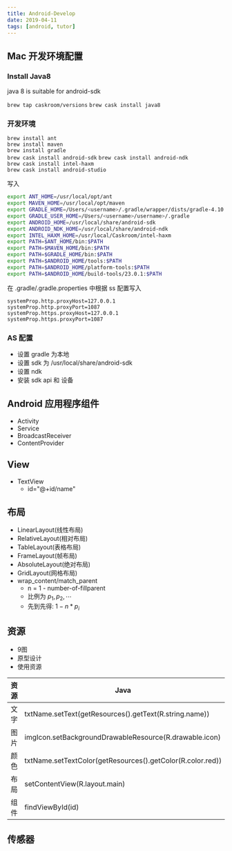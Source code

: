 ```yaml
---
title: Android-Develop
date: 2019-04-11
tags: [android, tutor]
---
```


## Mac 开发环境配置

### Install Java8

java 8 is suitable for android-sdk

`brew tap caskroom/versions`
`brew cask install java8`

### 开发环境

`brew install ant`  
`brew install maven`  
`brew install gradle`  
`brew cask install android-sdk`
`brew cask install android-ndk`  
`brew cask install intel-haxm`  
`brew cask install android-studio`

<!--more-->

写入

```zsh
export ANT_HOME=/usr/local/opt/ant
export MAVEN_HOME=/usr/local/opt/maven
export GRADLE_HOME=/Users/<username>/.gradle/wrapper/dists/gradle-4.10.1-all/<random>/gradle-4.10.1
export GRADLE_USER_HOME=/Users/<username>/username>/.gradle
export ANDROID_HOME=/usr/local/share/android-sdk
export ANDROID_NDK_HOME=/usr/local/share/android-ndk
export INTEL_HAXM_HOME=/usr/local/Caskroom/intel-haxm
export PATH=$ANT_HOME/bin:$PATH
export PATH=$MAVEN_HOME/bin:$PATH
export PATH=$GRADLE_HOME/bin:$PATH
export PATH=$ANDROID_HOME/tools:$PATH
export PATH=$ANDROID_HOME/platform-tools:$PATH
export PATH=$ANDROID_HOME/build-tools/23.0.1:$PATH
```

在 .gradle/.gradle.properties 中根据 ss 配置写入

```config
systemProp.http.proxyHost=127.0.0.1
systemProp.http.proxyPort=1087
systemProp.https.proxyHost=127.0.0.1
systemProp.https.proxyPort=1087
```

### AS 配置

* 设置 gradle 为本地
* 设置 sdk 为 /usr/local/share/android-sdk
* 设置 ndk
* 安装 sdk api 和 设备

## Android 应用程序组件

* Activity
* Service
* BroadcastReceiver
* ContentProvider

## View

* TextView
  * id="@+id/name"

## 布局

* LinearLayout(线性布局)
* RelativeLayout(相对布局)
* TableLayout(表格布局)
* FrameLayout(帧布局)
* AbsoluteLayout(绝对布局)
* GridLayout(网格布局)
* wrap_content/match_parent
  * n = 1 - number-of-fillparent
  * 比例为 $p_1,p_2,\cdots$
  * 先到先得: $1-n*p_i$

## 资源

<!--more-->

* 9图
* 原型设计
* 使用资源

| 资源 | Java | xml |
| ---- | ---- | --- |
| 文字 | txtName.setText(getResources().getText(R.string.name)) | @string/name |
| 图片 | imgIcon.setBackgroundDrawableResource(R.drawable.icon) | @drawable/name|
| 颜色 | txtName.setTextColor(getResources().getColor(R.color.red)) | |
| 布局 | setContentView(R.layout.main) | |
| 组件 | findViewById(id) | |

## 传感器